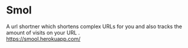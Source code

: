 # Smol
A url shortner which shortens complex URLs for you and also tracks the amount of visits on your URL . <br>
https://smool.herokuapp.com/

